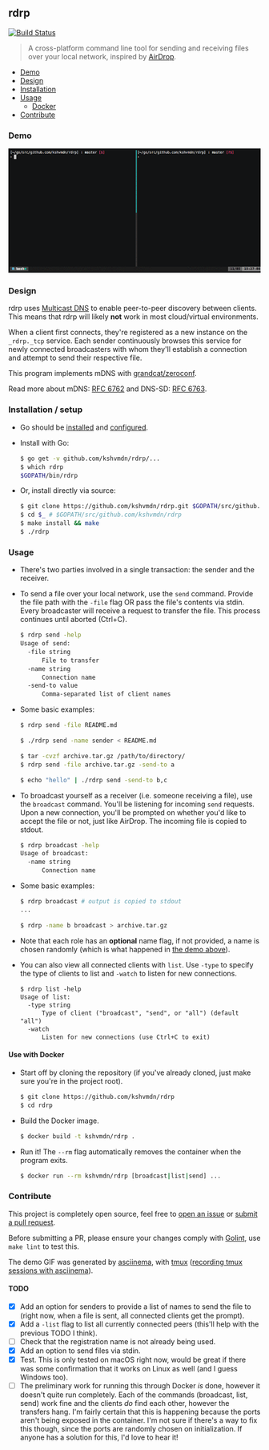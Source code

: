 ## rdrp

[![Build Status](https://travis-ci.org/kshvmdn/rdrp.svg?branch=master)](https://travis-ci.org/kshvmdn/rdrp)

> A cross-platform command line tool for sending and receiving files over your local network, inspired by [AirDrop](https://support.apple.com/en-ca/HT204144).

- [Demo](#demo)
- [Design](#design)
- [Installation](#installation--setup)
- [Usage](#usage)
  + [Docker](#use-with-docker)
- [Contribute](#contribute)

### Demo

<a href="https://asciinema.org/a/120148"><img src="./rdrp.gif"></a>

### Design

rdrp uses [Multicast DNS](https://en.wikipedia.org/wiki/Multicast_DNS) to enable peer-to-peer discovery between clients. This means that rdrp will likely **not** work in most cloud/virtual environments.

When a client first connects, they're registered as a new instance on the `_rdrp._tcp` service. Each sender continuously browses this service for newly connected broadcasters with whom they'll establish a connection and attempt to send their respective file.

This program implements mDNS with [grandcat/zeroconf](https://github.com/grandcat/zeroconf).

Read more about mDNS: [RFC 6762](https://tools.ietf.org/html/rfc6762) and DNS-SD: [RFC 6763](https://tools.ietf.org/html/rfc6763).

### Installation / setup

  - Go should be [installed](https://golang.org/doc/install) and [configured](https://golang.org/doc/install#testing).

  - Install with Go:

    ```sh
    $ go get -v github.com/kshvmdn/rdrp/...
    $ which rdrp
    $GOPATH/bin/rdrp
    ```

  - Or, install directly via source:

    ```sh
    $ git clone https://github.com/kshvmdn/rdrp.git $GOPATH/src/github.com/kshvmdn/rdrp
    $ cd $_ # $GOPATH/src/github.com/kshvmdn/rdrp
    $ make install && make
    $ ./rdrp
    ```

### Usage

  - There's two parties involved in a single transaction: the sender and the receiver.

  - To send a file over your local network, use the `send` command. Provide the file path with the `-file` flag OR pass the file's contents via stdin. Every broadcaster will receive a request to transfer the file. This process continues until aborted (Ctrl+C).

    ```sh
    $ rdrp send -help
    Usage of send:
      -file string
          File to transfer
      -name string
          Connection name
      -send-to value
          Comma-separated list of client names
    ```

  - Some basic examples:

    ```sh
    $ rdrp send -file README.md
    ```

    ```sh
    $ ./rdrp send -name sender < README.md
    ```

    ```sh
    $ tar -cvzf archive.tar.gz /path/to/directory/
    $ rdrp send -file archive.tar.gz -send-to a
    ```

    ```sh
    $ echo "hello" | ./rdrp send -send-to b,c
    ```

  - To broadcast yourself as a receiver (i.e. someone receiving a file), use the `broadcast` command. You'll be listening for incoming `send` requests. Upon a new connection, you'll be prompted on whether you'd like to accept the file or not, just like AirDrop. The incoming file is copied to stdout.

    ```sh
    $ rdrp broadcast -help
    Usage of broadcast:
      -name string
          Connection name
    ```

  - Some basic examples:

    ```sh
    $ rdrp broadcast # output is copied to stdout
    ...
    ```

    ```sh
    $ rdrp -name b broadcast > archive.tar.gz
    ```

  - Note that each role has an **optional** name flag, if not provided, a name is chosen randomly (which is what happened in [the demo above](#demo)).

  - You can also view all connected clients with `list`. Use `-type` to specify the type of clients to list and `-watch` to listen for new connections.

    ```
    $ rdrp list -help
    Usage of list:
      -type string
          Type of client ("broadcast", "send", or "all") (default "all")
      -watch
          Listen for new connections (use Ctrl+C to exit)
    ```

#### Use with Docker

  - Start off by cloning the repository (if you've already cloned, just make sure you're in the project root).

    ```sh
    $ git clone https://github.com/kshvmdn/rdrp
    $ cd rdrp
    ```

  - Build the Docker image.

    ```sh
    $ docker build -t kshvmdn/rdrp .
    ```

  - Run it! The `--rm` flag automatically removes the container when the program exits.

    ```sh
    $ docker run --rm kshvmdn/rdrp [broadcast|list|send] ...
    ```

### Contribute

This project is completely open source, feel free to [open an issue](https://github.com/kshvmdn/rdrp/issues) or [submit a pull request](https://github.com/kshvmdn/rdrp/pulls).

Before submitting a PR, please ensure your changes comply with [Golint](https://github.com/golang/lint), use `make lint` to test this.

The demo GIF was generated by [asciinema](https://asciinema.org/), with [tmux](https://tmux.github.io/) ([recording tmux sessions with asciinema](https://github.com/asciinema/asciinema/wiki/Recording-tmux-session)).

#### TODO

- [x] Add an option for senders to provide a list of names to send the file to (right now, when a file is sent, all connected clients get the prompt).
- [x] Add a `-list` flag to list all currently connected peers (this'll help with the previous TODO I think).
- [ ] Check that the registration name is not already being used.
- [x] Add an option to send files via stdin.
- [x] Test. This is only tested on macOS right now, would be great if there was some confirmation that it works on Linux as well (and I guess Windows too).
- [ ] The preliminary work for running this through Docker _is_ done, however it doesn't quite run completely. Each of the commands (broadcast, list, send) work fine and the clients _do_ find each other, however the transfers hang. I'm fairly certain that this is happening because the ports aren't being exposed in the container. I'm not sure if there's a way to fix this though, since the ports are randomly chosen on initialization. If anyone has a solution for this, I'd love to hear it!
